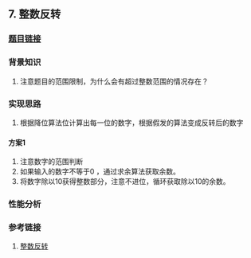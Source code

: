## 7. 整数反转

### [题目链接](https://leetcode-cn.com/problems/reverse-integer/)

### 背景知识
1. 注意题目的范围限制，为什么会有超过整数范围的情况存在？

### 实现思路
1. 根据降位算法位计算出每一位的数字，根据假发的算法变成反转后的数字

#### 方案1
1. 注意数字的范围判断
2. 如果输入的数字不等于0 ，通过求余算法获取余数。
3. 将数字除以10获得整数部分，注意不进位，循环获取除以10的余数。

### 性能分析

### 参考链接
1. [整数反转](https://zhuanlan.zhihu.com/p/24738932)
